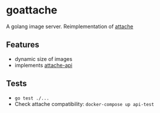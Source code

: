 # goattache
A golang image server. Reimplementation of [attache](https://github.com/choonkeat/attache)

## Features
- dynamic size of images
- implements [attache-api](https://github.com/choonkeat/attache-api#testing-against-an-attache-compatible-server)

## Tests
- `go test ./...`
- Check attache compatibility: `docker-compose up api-test`
